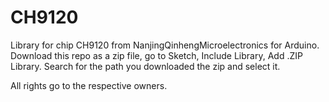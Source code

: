 # CH9120
Library for chip CH9120 from NanjingQinhengMicroelectronics for Arduino. Download this repo as a zip file, go to Sketch, Include Library, Add .ZIP Library. Search for the path you downloaded the zip and select it.

All rights go to the respective owners.
